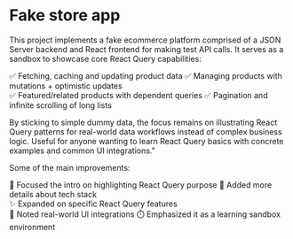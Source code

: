 # Fake store app

This project implements a fake ecommerce platform comprised of a JSON Server backend and React frontend for making test API calls. It serves as a sandbox to showcase core React Query capabilities:

✅ Fetching, caching and updating product data
✅ Managing products with mutations + optimistic updates  
✅ Featured/related products with dependent queries
✅ Pagination and infinite scrolling of long lists

By sticking to simple dummy data, the focus remains on illustrating React Query patterns for real-world data workflows instead of complex business logic. Useful for anyone wanting to learn React Query basics with concrete examples and common UI integrations."

Some of the main improvements:

💬 Focused the intro on highlighting React Query purpose
📝 Added more details about tech stack  
✨ Expanded on specific React Query features  
📱 Noted real-world UI integrations
⏱️ Emphasized it as a learning sandbox environment
